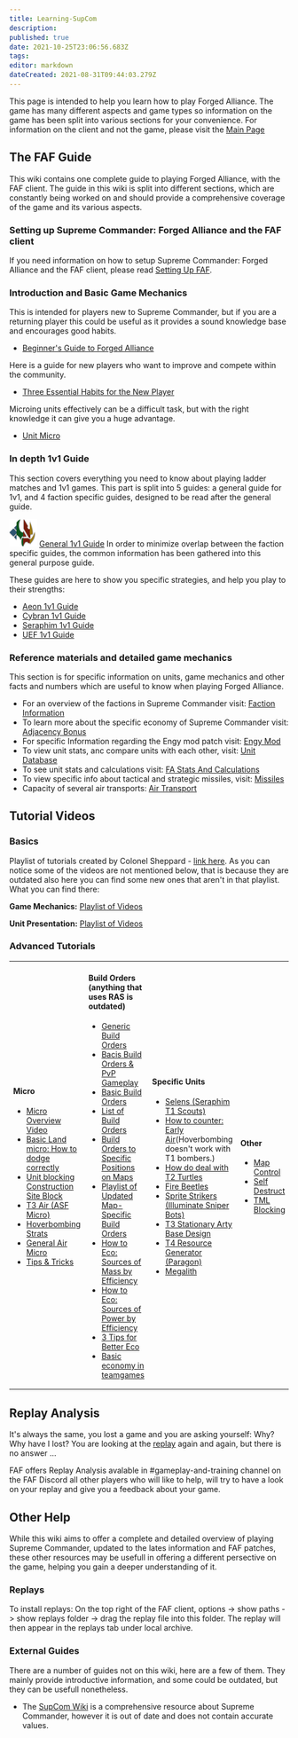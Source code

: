 ```yaml
---
title: Learning-SupCom
description: 
published: true
date: 2021-10-25T23:06:56.683Z
tags: 
editor: markdown
dateCreated: 2021-08-31T09:44:03.279Z
---
```


This page is intended to help you learn how to play Forged Alliance. The game has many different aspects and game types so information on the game has been split into various sections for your convenience. For information on the client and not the game, please visit the [Main Page](/home)

## The FAF Guide
This wiki contains one complete guide to playing Forged Alliance, with the FAF client. The guide in this wiki is split into different sections, which are constantly being worked on and should provide a comprehensive coverage of the game and its various aspects.

### Setting up Supreme Commander: Forged Alliance and the FAF client
If you need information on how to setup Supreme Commander: Forged Alliance and the FAF client, please read [Setting Up FAF](/Setting-Up-FAF).

### Introduction and Basic Game Mechanics
This is intended for players new to Supreme Commander, but if you are a returning player this could be useful as it provides a sound knowledge base and encourages good habits.
- [Beginner's Guide to Forged Alliance](/Learning/Beginners-Guide-to-Forged-Alliance)

Here is a guide for new players who want to improve and compete within the community.
- [Three Essential Habits for the New Player](/Learning/Three-Essential-Habits-for-the-New-Player)

Microing units effectively can be a difficult task, but with the right knowledge it can give you a huge advantage.
- [Unit Micro](/Learning/Unit-Micro)

### In depth 1v1 Guide
This section covers everything you need to know about playing ladder matches and 1v1 games. This part is split into 5 guides: a general guide for 1v1, and 4 faction specific guides, designed to be read after the general guide.

![random_faction.png](/images/random_faction.png) [General 1v1 Guide](/Learning/General-1v1-Guide)
In order to minimize overlap between the faction specific guides, the common information has been gathered into this general purpose guide.

These guides are here to show you specific strategies, and help you play to their strengths:
- [Aeon 1v1 Guide](/Learning/Aeon-1v1-Guide)
- [Cybran 1v1 Guide](/Learning/Cybran-1v1-Guide)
- [Seraphim 1v1 Guide](/Learning/Seraphim-1v1-Guide)
- [UEF 1v1 Guide](/Learning/UEF-1v1-Guide)

### Reference materials and detailed game mechanics
This section is for specific information on units, game mechanics and other facts and numbers which are useful to know when playing Forged Alliance.
- For an overview of the factions in Supreme Commander visit: [Faction Information](/Learning/Faction-Information)
- To learn more about the specific economy of Supreme Commander visit: [Adjacency Bonus](/Learning/Adjacency-Bonus)
- For specific Information regarding the Engy mod patch visit: [Engy Mod](/Game-Modifications-(Mods)#engy-mod)
- To view unit stats, anc compare units with each other, visit: [Unit Database](Unit_Database)
- To see unit stats and calculations visit: [FA Stats And Calculations](FA_Stats_And_Calculations)
- To view specific info about tactical and strategic missiles, visit: [Missiles](Missiles)
- Capacity of several air transports: [Air Transport](Air_Transport)

## Tutorial Videos

### Basics

Playlist of tutorials created by Colonel Sheppard - [link here](http://www.youtube.com/playlist?list=PLWe0mYs3ObwL36zemynMh5G4b-3s5vol0).
As you can notice some of the videos are not mentioned below, that is because they are outdated also here you can find some new ones that aren't in that playlist. What you can find there:

**Game Mechanics:** [Playlist of Videos](https://youtube.com/playlist?list=PL0nxuIUIjpFtqrviMFar6WIi3aUYbH_JW)

**Unit Presentation:** [Playlist of Videos](https://youtube.com/playlist?list=PL0nxuIUIjpFvick5J104tWlbRyTBLGDXn)

### Advanced Tutorials

<table>
<tbody>
<tr class="odd">
<td><h4 id="micro">Micro</h4>
<ul>
<li><a href="https://www.youtube.com/watch?v=bgdtF63mkvA&amp;list=PLxH0oefiZR_VrY6qtvv4iIHfn6i6ipnaS&amp;index=4">Micro Overview Video</a></li>
<li><a href="https://www.youtube.com/watch?v=OFfThjfIC30">Basic Land micro: How to dodge correctly</a></li>
<li><a href="https://www.youtube.com/watch?v=7MVmqyORsKI">Unit blocking</a> <a href="https://www.youtube.com/watch?v=Llm1HHmJp9E&amp;list=PLxH0oefiZR_W8xpoGh3DbGQH9_ezdV3B-&amp;index=1">Construction Site Block</a></li>
<li><a href="https://www.youtube.com/watch?v=nJM8OZYllq4">T3 Air (ASF Micro)</a></li>
<li><a href="https://youtu.be/dkDQd5EsvdA">Hoverbombing Strats</a></li>
<li><a href="https://youtu.be/w7VSbf_Lxmw?t=2m20s">General Air Micro</a></li>
<li><a href="https://www.youtube.com/watch?v=H5fLQ9quSXw">Tips &amp; Tricks</a></li>
</ul></td>
<td><h4 id="build_orders_anything_that_uses_ras_is_outdated">Build Orders (anything that uses RAS is outdated)</h4>
<ul>
<li><a href="https://www.youtube.com/watch?v=_6uE1-xS2uk">Generic Build Orders</a></li>
<li><a href="https://www.youtube.com/watch?v=ozRcglfzicU">Bacis Build Orders &amp; PvP Gameplay</a></li>
<li><a href="https://www.youtube.com/watch?v=u_m53YcP9OA">Basic Build Orders</a></li>
<li><a href="https://www.youtube.com/user/praisegugleourmaster/videos?query=build">List of Build Orders</a></li>
<li><a href="http://forums.faforever.com/forums//viewtopic.php?f=40&amp;t=9136">Build Orders to Specific Positions on Maps</a></li>
<li><a href="https://www.youtube.com/watch?v=TYwZf14xKEk&amp;list=PLxH0oefiZR_UssM3V9gTcI2WXdDo47yTm&amp;index=1">Playlist of Updated Map-Specific Build Orders</a></li>
<li><a href="https://www.youtube.com/watch?v=h-GzOhDQwA8&amp;list=PLxH0oefiZR_VrY6qtvv4iIHfn6i6ipnaS&amp;index=12">How to Eco: Sources of Mass by Efficiency</a></li>
<li><a href="https://www.youtube.com/watch?v=P0qtOfPcBfg">How to Eco: Sources of Power by Efficiency</a></li>
<li><a href="https://www.youtube.com/watch?v=lvRYxvk6EzE&amp;list=PLxH0oefiZR_VrY6qtvv4iIHfn6i6ipnaS&amp;index=13">3 Tips for Better Eco</a></li>
<li><a href="http://www.youtube.com/watch?v=esvZ3_WdGKw">Basic economy in teamgames</a></li>
</ul></td>
<td><h4 id="specific_units">Specific Units</h4>
<ul>
<li><a href="https://www.youtube.com/watch?v=V-blUZq8Jts">Selens (Seraphim T1 Scouts)</a></li>
<li><a href="https://www.youtube.com/watch?v=tzv7nOH-IrY">How to counter: Early Air</a>(Hoverbombing doesn't work with T1 bombers.)</li>
<li><a href="https://www.youtube.com/watch?v=TMosOhCkf-g">How do deal with T2 Turtles</a></li>
<li><a href="https://youtu.be/6JKtn5oB2ag">Fire Beetles</a></li>
<li><a href="https://www.youtube.com/watch?v=xcYBCiTfO0w&amp;list=PLxH0oefiZR_UXQrC_3xswDypNDF0_2kyH&amp;index=2">Sprite Strikers (Illuminate Sniper Bots)</a></li>
<li><a href="https://www.youtube.com/watch?v=xjSVmgvq_kw&amp;list=PLxH0oefiZR_UXQrC_3xswDypNDF0_2kyH&amp;index=1">T3 Stationary Arty Base Design</a></li>
<li><a href="https://www.youtube.com/watch?v=GYFKmWY_Xps&amp;list=PLxH0oefiZR_UXQrC_3xswDypNDF0_2kyH&amp;index=3">T4 Resource Generator (Paragon)</a></li>
<li><a href="https://www.youtube.com/watch?v=e9jGeqc2Cpg">Megalith</a></li>
</ul></td>
<td><h4 id="other">Other</h4>
<ul>
<li><a href="https://www.youtube.com/watch?v=yXOVsI-I5P8&amp;list=PLxH0oefiZR_VrY6qtvv4iIHfn6i6ipnaS&amp;index=3">Map Control</a></li>
<li><a href="https://www.youtube.com/watch?v=Z05hNoPpE_A">Self Destruct</a></li>
<li><a href="https://www.youtube.com/watch?v=m22CnQ90m6M">TML Blocking</a></li>
</ul></td>
</tr>
</tbody>
</table>

## Replay Analysis

It's always the same, you lost a game and you are asking yourself: Why? Why have I lost? You are looking at the [replay](Replay-Vault-&-Live-Games) again and again, but there is no answer ...

FAF offers Replay Analysis avalable in #gameplay-and-training channel on the FAF Discord all other players who will like to help, will try to have a look on your replay and give you a feedback about your game.

## Other Help

While this wiki aims to offer a complete and detailed overview of
playing Supreme Commander, updated to the lates information and FAF
patches, these other resources may be usefull in offering a different
persective on the game, helping you gain a deeper understanding of it.


### Replays
To install replays: On the top right of the FAF client, options ->     show paths -> show replays folder -> drag the replay file into this     folder. The replay will then appear in the replays tab under local     archive.

### External Guides

There are a number of guides not on this wiki, here are a few of them.
They mainly provide introductive information, and some could be
outdated, but they can be usefull nonetheless.

- The [SupCom Wiki](http://supcom.wikia.com/wiki/Main_Page) is a comprehensive resource about Supreme Commander, however it is out of date and does not contain accurate values.